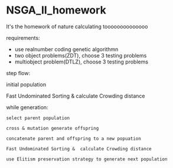 # NSGA_II_homework
It's the homework of nature calculating toooooooooooooo

requirements:
* use realnumber coding genetic algorithmn
* two object problems(ZDT), choose 3 testing problems
* multiobject problem(DTLZ), choose 3 testing problems

step flow:

initial population

Fast Undominated Sorting &  calculate Crowding distance

while generation:

    select parent population

    cross & mutation generate offspring

    concatenate parent and offspring to a new popuation

    Fast Undominated Sorting &  calculate Crowding distance

    use Elitism preservation strategy to generate next population


